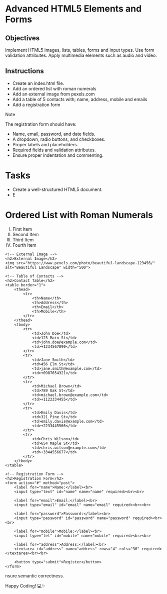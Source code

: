 # Advanced HTML5 Elements and Forms

## Objectives
Implement HTML5 images, lists, tables, forms and input types.
Use form validation attributes.
Apply multimedia elements such as audio and video.

## Instructions

- Create an index.html file.
- Add an ordered list with roman numerals
- Add an external image from pexels.com
- Add a table of 5 contacts with; name, address, mobile and emails
- Add a registration form

>[!NOTE]
>  The registration form should have:
>- Name, email, password, and date fields.
>- A dropdown, radio buttons, and checkboxes.
>- Proper labels and placeholders.
>- Required fields and validation attributes.
>- Ensure proper indentation and commenting.
 
# Tasks
- Create a well-structured HTML5 document.
- E<!DOCTYPE html>
<html lang="en">
<head>
    <meta charset="UTF-8">
    <meta name="viewport" content="width=device-width, initial-scale=1.0">
    <title>Index Page</title>
</head>
<body>
    <!-- Ordered List with Roman Numerals -->
    <h1>Ordered List with Roman Numerals</h1>
    <ol type="I">
        <li>First Item</li>
        <li>Second Item</li>
        <li>Third Item</li>
        <li>Fourth Item</li>
    </ol>

    <!-- External Image -->
    <h2>External Image</h2>
    <img src="https://www.pexels.com/photo/beautiful-landscape-123456/" alt="Beautiful Landscape" width="500">

    <!-- Table of Contacts -->
    <h2>Contact Table</h2>
    <table border="1">
        <thead>
            <tr>
                <th>Name</th>
                <th>Address</th>
                <th>Email</th>
                <th>Mobile</th>
            </tr>
        </thead>
        <tbody>
            <tr>
                <td>John Doe</td>
                <td>123 Main St</td>
                <td>john.doe@example.com</td>
                <td>+1234567890</td>
            </tr>
            <tr>
                <td>Jane Smith</td>
                <td>456 Elm St</td>
                <td>jane.smith@example.com</td>
                <td>+0987654321</td>
            </tr>
            <tr>
                <td>Michael Brown</td>
                <td>789 Oak St</td>
                <td>michael.brown@example.com</td>
                <td>+1122334455</td>
            </tr>
            <tr>
                <td>Emily Davis</td>
                <td>321 Pine St</td>
                <td>emily.davis@example.com</td>
                <td>+2233445566</td>
            </tr>
            <tr>
                <td>Chris Wilson</td>
                <td>654 Maple St</td>
                <td>chris.wilson@example.com</td>
                <td>+3344556677</td>
            </tr>
        </tbody>
    </table>

    <!-- Registration Form -->
    <h2>Registration Form</h2>
    <form action="#" method="post">
        <label for="name">Name:</label><br>
        <input type="text" id="name" name="name" required><br><br>

        <label for="email">Email:</label><br>
        <input type="email" id="email" name="email" required><br><br>

        <label for="password">Password:</label><br>
        <input type="password" id="password" name="password" required><br><br>

        <label for="mobile">Mobile:</label><br>
        <input type="tel" id="mobile" name="mobile" required><br><br>

        <label for="address">Address:</label><br>
        <textarea id="address" name="address" rows="4" cols="30" required></textarea><br><br>

        <button type="submit">Register</button>
    </form>
</body>
</html>nsure semantic correctness.

Happy Coding! 💻✨
